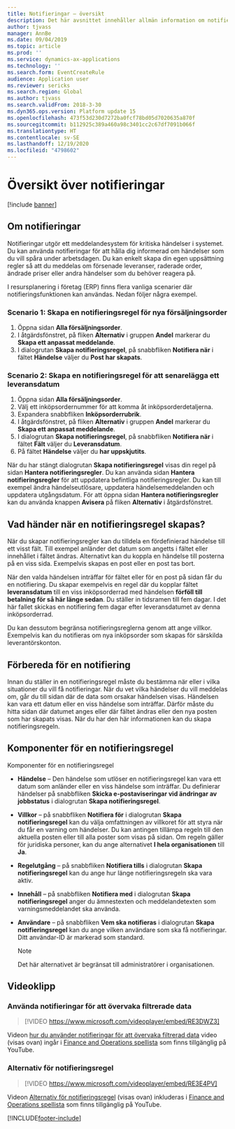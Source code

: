 ```yaml
---
title: Notifieringar – översikt
description: Det här avsnittet innehåller allmän information om notifieringar. Du kan använda notifieringar för att hålla dig informerad om händelser som du vill spåra under arbetsdagen.
author: tjvass
manager: AnnBe
ms.date: 09/04/2019
ms.topic: article
ms.prod: ''
ms.service: dynamics-ax-applications
ms.technology: ''
ms.search.form: EventCreateRule
audience: Application user
ms.reviewer: sericks
ms.search.region: Global
ms.author: tjvass
ms.search.validFrom: 2018-3-30
ms.dyn365.ops.version: Platform update 15
ms.openlocfilehash: 473f53d230d7272ba0fcf78bd05d7020635a870f
ms.sourcegitcommit: b112925c389a460a98c3401cc2c67df7091b066f
ms.translationtype: HT
ms.contentlocale: sv-SE
ms.lasthandoff: 12/19/2020
ms.locfileid: "4798602"
---
```

# <a name="alerts-overview"></a>Översikt över notifieringar

[!include [banner](../includes/banner.md)]

## <a name="about-alerts"></a>Om notifieringar
Notifieringar utgör ett meddelandesystem för kritiska händelser i systemet. Du kan använda notifieringar för att hålla dig informerad om händelser som du vill spåra under arbetsdagen. Du kan enkelt skapa din egen uppsättning regler så att du meddelas om försenade leveranser, raderade order, ändrade priser eller andra händelser som du behöver reagera på.

I resursplanering i företag (ERP) finns flera vanliga scenarier där notifieringsfunktionen kan användas. Nedan följer några exempel.

### <a name="scenario-1-create-an-alert-rule-for-new-sales-orders"></a>Scenario 1: Skapa en notifieringsregel för nya försäljningsorder

1. Öppna sidan **Alla försäljningsorder**.
2. I åtgärdsfönstret, på fliken **Alternativ** i gruppen **Andel** markerar du **Skapa ett anpassat meddelande**.
3. I dialogrutan **Skapa notifieringsregel**, på snabbfliken **Notifiera när** i fältet **Händelse** väljer du **Post har skapats**.

### <a name="scenario-2-create-an-alert-rule-for-postponement-of-a-delivery-date"></a>Scenario 2: Skapa en notifieringsregel för att senarelägga ett leveransdatum

1. Öppna sidan **Alla försäljningsorder**.
2. Välj ett inköpsordernummer för att komma åt inköpsorderdetaljerna.
3. Expandera snabbfliken **Inköpsorderrubrik**.
4. I åtgärdsfönstret, på fliken **Alternativ** i gruppen **Andel** markerar du **Skapa ett anpassat meddelande**.
5. I dialogrutan **Skapa notifieringsregel**, på snabbfliken **Notifiera när** i fältet **Fält** väljer du **Leveransdatum**.
6. På fältet **Händelse** väljer du **har uppskjutits**.
    
När du har stängt dialogrutan **Skapa notifieringsregel** visas din regel på sidan **Hantera notifieringsregler**. Du kan använda sidan **Hantera notifieringsregler** för att uppdatera befintliga notifieringsregler. Du kan till exempel ändra händelseutlösare, uppdatera händelsemeddelanden och uppdatera utgångsdatum. För att öppna sidan **Hantera notifieringsregler** kan du använda knappen **Avisera** på fliken **Alternativ** i åtgärdsfönstret.

## <a name="what-occurs-when-an-alert-rule-is-created"></a>Vad händer när en notifieringsregel skapas?

När du skapar notifieringsregler kan du tilldela en fördefinierad händelse till ett visst fält. Till exempel anländer det datum som angetts i fältet eller innehållet i fältet ändras. Alternativt kan du koppla en händelse till posterna på en viss sida. Exempelvis skapas en post eller en post tas bort.

När den valda händelsen inträffar för fältet eller för en post på sidan får du en notifiering. Du skapar exempelvis en regel där du kopplar fältet **leveransdatum** till en viss inköpsorderrad med händelsen **förföll till betalning för så här länge sedan**. Du ställer in tidsramen till fem dagar. I det här fallet skickas en notifiering fem dagar efter leveransdatumet av denna inköpsorderrad.

Du kan dessutom begränsa notifieringsreglerna genom att ange villkor. Exempelvis kan du notifieras om nya inköpsorder som skapas för särskilda leverantörskonton.

## <a name="preparing-for-an-alert"></a>Förbereda för en notifiering

Innan du ställer in en notifieringsregel måste du bestämma när eller i vilka situationer du vill få notifieringar. När du vet vilka händelser du vill meddelas om, går du till sidan där de data som orsakar händelsen visas. Händelsen kan vara ett datum eller en viss händelse som inträffar. Därför måste du hitta sidan där datumet anges eller där fältet ändras eller den nya posten som har skapats visas. När du har den här informationen kan du skapa notifieringsregeln.

## <a name="components-of-an-alert-rule"></a>Komponenter för en notifieringsregel

Komponenter för en notifieringsregel

- **Händelse** – Den händelse som utlöser en notifieringsregel kan vara ett datum som anländer eller en viss händelse som inträffar. Du definierar händelser på snabbfliken **Skicka e-postaviseringar vid ändringar av jobbstatus** i dialogrutan **Skapa notifieringsregel**.
- **Villkor** – på snabbfliken **Notifiera för** i dialogrutan **Skapa notifieringsregel** kan du välja omfattningen av villkoret för att styra när du får en varning om händelser. Du kan antingen tillämpa regeln till den aktuella posten eller till alla poster som visas på sidan. Om regeln gäller för juridiska personer, kan du ange alternativet **I hela organisationen** till **Ja**.
- **Regelutgång** – på snabbfliken **Notifiera tills** i dialogrutan **Skapa notifieringsregel** kan du ange hur länge notifieringsregeln ska vara aktiv.
- **Innehåll** – på snabbfliken **Notifiera med** i dialogrutan **Skapa notifieringsregel** anger du ämnestexten och meddelandetexten som varningsmeddelandet ska använda.
- **Användare** – på snabbfliken **Vem ska notifieras** i dialogrutan **Skapa notifieringsregel** kan du ange vilken användare som ska få notifieringar. Ditt användar-ID är markerad som standard.

    > [!NOTE]
    > Det här alternativet är begränsat till administratörer i organisationen.

## <a name="videos"></a>Videoklipp

### <a name="how-to-use-alerts-to-monitor-filtered-data"></a>Använda notifieringar för att övervaka filtrerade data

> [!VIDEO https://www.microsoft.com/videoplayer/embed/RE3DWZ3]

Videon [hur du använder notifieringar för att övervaka filtrerad data](https://youtu.be/ZYKMcv6kl9s) video (visas ovan) ingår i [Finance and Operations spellista](https://www.youtube.com/playlist?list=PLcakwueIHoT_SYfIaPGoOhloFoCXiUSyW) som finns tillgänglig på YouTube.

### <a name="alert-rule-options"></a>Alternativ för notifieringsregel

> [!VIDEO https://www.microsoft.com/videoplayer/embed/RE3E4PV]

Videon [Alternativ för notifieringsregel](https://youtu.be/cpzimwOjicM) (visas ovan) inkluderas i [Finance and Operations spellista](https://www.youtube.com/playlist?list=PLcakwueIHoT_SYfIaPGoOhloFoCXiUSyW) som finns tillgänglig på YouTube.




[!INCLUDE[footer-include](../../../includes/footer-banner.md)]